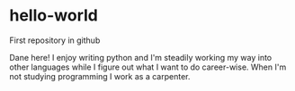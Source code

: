 # hello-world
First repository in github

Dane here! I enjoy writing python and I'm steadily working my way into other languages while
I figure out what I want to do career-wise. When I'm not studying programming I work as a carpenter.
